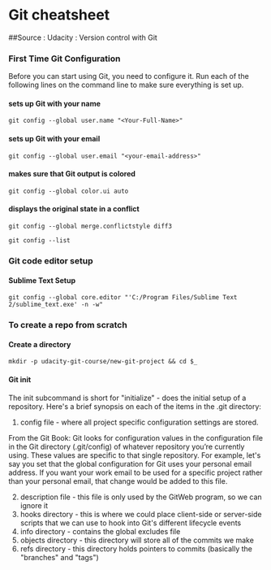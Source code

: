 # Git cheatsheet

##Source : Udacity : Version control with Git

### First Time Git Configuration
Before you can start using Git, you need to configure it. Run each of the following lines on the command line to make sure everything is set up.


#### sets up Git with your name
```
git config --global user.name "<Your-Full-Name>"
```

#### sets up Git with your email
```
git config --global user.email "<your-email-address>"
```

#### makes sure that Git output is colored
```
git config --global color.ui auto
```

#### displays the original state in a conflict
```
git config --global merge.conflictstyle diff3
```

```
git config --list
```

### Git code editor setup

#### Sublime Text Setup
```
git config --global core.editor "'C:/Program Files/Sublime Text 2/sublime_text.exe' -n -w"
```

### To create a repo from scratch

#### Create a directory 
```
mkdir -p udacity-git-course/new-git-project && cd $_
```

#### Git init

The init subcommand is short for "initialize" - does the initial setup of a repository.
Here's a brief synopsis on each of the items in the .git directory:
1. config file - where all project specific configuration settings are stored.

From the Git Book:
Git looks for configuration values in the configuration file in the Git directory (.git/config) of whatever repository you’re currently using. These values are specific to that single repository.
For example, let's say you set that the global configuration for Git uses your personal email address. If you want your work email to be used for a specific project rather than your personal email, that change would be added to this file.

2. description file - this file is only used by the GitWeb program, so we can ignore it
3. hooks directory - this is where we could place client-side or server-side scripts that we can use to hook into Git's different lifecycle events
4. info directory - contains the global excludes file
5. objects directory - this directory will store all of the commits we make
6. refs directory - this directory holds pointers to commits (basically the "branches" and "tags")

